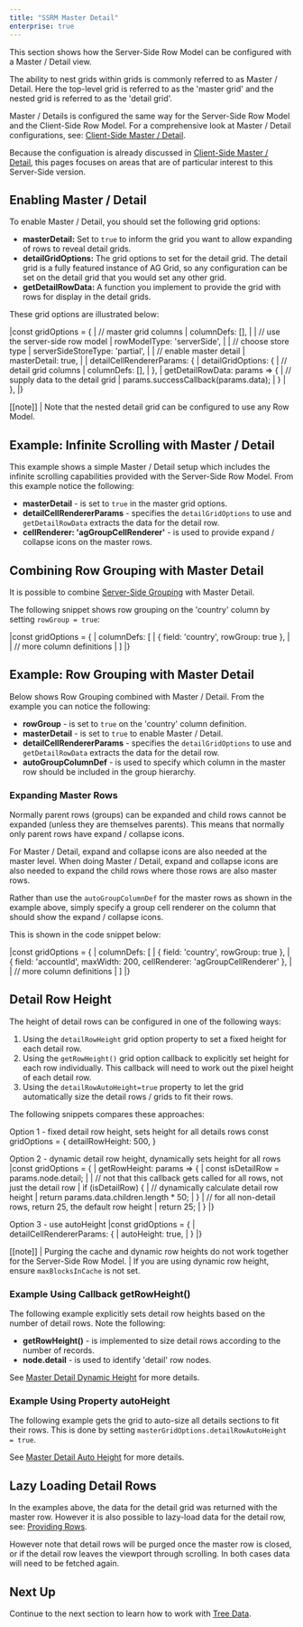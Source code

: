 ```yaml
---
title: "SSRM Master Detail"
enterprise: true
---
```


This section shows how the Server-Side Row Model can be configured with a Master / Detail view.

The ability to nest grids within grids is commonly referred to as Master / Detail.
Here the top-level grid is referred to as the 'master grid' and the nested grid is referred to as the 'detail grid'.

Master / Details is configured the same way for the Server-Side Row Model and the Client-Side Row Model.
For a comprehensive look at Master / Detail configurations, see: [Client-Side Master / Detail](/master-detail/).

Because the configuation is already discussed in [Client-Side Master / Detail](/master-detail/),
this pages focuses on areas that are of particular interest to this Server-Side version.

## Enabling Master / Detail

To enable Master / Detail, you should set the following grid options:

- **masterDetail:** Set to `true` to inform the grid you want to allow expanding of rows to reveal detail grids.
- **detailGridOptions:** The grid options to set for the detail grid. The detail grid is a fully featured instance of AG Grid, so any configuration can be set on the detail grid that you would set any other grid.
- **getDetailRowData:** A function you implement to provide the grid with rows for display in the detail grids.

These grid options are illustrated below:

<snippet spaceBetweenProperties="true">
|const gridOptions = {
|    // master grid columns
|    columnDefs: [],
|
|    // use the server-side row model
|    rowModelType: 'serverSide',
|
|    // choose store type
|    serverSideStoreType: 'partial',
|
|    // enable master detail
|    masterDetail: true,
|
|    detailCellRendererParams: {
|        detailGridOptions: {
|            // detail grid columns
|            columnDefs: [],
|        },
|        getDetailRowData: params => {
|            // supply data to the detail grid
|            params.successCallback(params.data);
|        }
|    },
|}
</snippet>

[[note]]
| Note that the nested detail grid can be configured to use any Row Model.

## Example: Infinite Scrolling with Master / Detail

This example shows a simple Master / Detail setup which includes the infinite scrolling capabilities provided with the Server-Side Row Model. From this example notice the following:

- **masterDetail** - is set to `true` in the master grid options.
- **detailCellRendererParams** - specifies the `detailGridOptions` to use and `getDetailRowData` extracts the data for the detail row.
- **cellRenderer: 'agGroupCellRenderer'** - is used to provide expand / collapse icons on the master rows.

<grid-example title='Infinite Scrolling with Master / Detail' name='infinite-scrolling' type='generated' options='{ "enterprise": true, "exampleHeight": 590, "extras": ["lodash"], "modules": ["serverside", "clientside", "masterdetail", "menu", "columnpanel"] }'></grid-example>

## Combining Row Grouping with Master Detail

It is possible to combine [Server-Side Grouping](/server-side-model-grouping/) with Master Detail.

The following snippet shows row grouping on the 'country' column by setting `rowGroup = true`:

<snippet suppressFrameworkContext="true">
|const gridOptions = {
|    columnDefs: [
|        { field: 'country', rowGroup: true },
|
|        // more column definitions
|    ]
|}
</snippet>

## Example: Row Grouping with Master Detail

Below shows Row Grouping combined with Master / Detail. From the example you can notice the following:

- **rowGroup** - is set to `true` on the 'country' column definition.
- **masterDetail** - is set to `true` to enable Master / Detail.
- **detailCellRendererParams** - specifies the `detailGridOptions` to use and `getDetailRowData` extracts the data for the detail row.
- **autoGroupColumnDef** - is used to specify which column in the master row should be included in the group hierarchy.

<grid-example title='Row Grouping with Master Detail' name='row-grouping' type='generated' options='{ "enterprise": true, "exampleHeight": 590, "extras": ["alasql"], "modules": ["serverside", "clientside", "masterdetail", "rowgrouping", "menu", "columnpanel"] }'></grid-example>

### Expanding Master Rows

Normally parent rows (groups) can be expanded and child rows cannot be expanded (unless they are themselves parents). This means that normally only parent rows have expand / collapse icons.

For Master / Detail, expand and collapse icons are also needed at the master level. When doing Master / Detail, expand and collapse icons are also needed to expand the child rows where those rows are also master rows.

Rather than use the `autoGroupColumnDef` for the master rows as shown in the example above, simply specify a group cell renderer on the column that should show the expand / collapse icons.

This is shown in the code snippet below:

<snippet suppressFrameworkContext="true">
|const gridOptions = {
|    columnDefs: [
|        { field: 'country', rowGroup: true },
|        { field: 'accountId', maxWidth: 200, cellRenderer: 'agGroupCellRenderer' },
|
|        // more column definitions
|    ]
|}
</snippet>

## Detail Row Height

The height of detail rows can be configured in one of the following ways:

1. Using the `detailRowHeight` grid option property to set a fixed height for each detail row.
1. Using the `getRowHeight()` grid option callback to explicitly set height for each row individually. This callback will need to work out the pixel height of each detail row.
1. Using the `detailRowAutoHeight=true` property to let the grid automatically size the detail rows / grids to fit their rows.

The following snippets compares these approaches:

Option 1 - fixed detail row height, sets height for all details rows
<snippet>
const gridOptions = {
detailRowHeight: 500,
}
</snippet>

Option 2 - dynamic detail row height, dynamically sets height for all rows
<snippet>
|const gridOptions = {
| getRowHeight: params => {
| const isDetailRow = params.node.detail;
|
| // not that this callback gets called for all rows, not just the detail row
| if (isDetailRow) {
| // dynamically calculate detail row height
| return params.data.children.length \* 50;
| }
| // for all non-detail rows, return 25, the default row height
| return 25;
| }
|}
</snippet>

Option 3 - use autoHeight
<snippet>
|const gridOptions = {
| detailCellRendererParams: {
| autoHeight: true,
| }
|}
</snippet>

[[note]]
| Purging the cache and dynamic row heights do not work together for the Server-Side Row Model.
| If you are using dynamic row height, ensure `maxBlocksInCache` is not set.

### Example Using Callback getRowHeight()

The following example explicitly sets detail row heights based on the number of detail rows. Note the following:

- **getRowHeight()** - is implemented to size detail rows according to the number of records.
- **node.detail** - is used to identify 'detail' row nodes.

<grid-example title='Dynamic Detail Row Height' name='dynamic-detail-row-height' type='generated' options='{ "enterprise": true, "exampleHeight": 590, "extras": ["alasql"], "modules": ["serverside", "clientside", "masterdetail", "menu", "columnpanel"] }'></grid-example>

See [Master Detail Dynamic Height](/master-detail-height/#dynamic-height) for more details.

### Example Using Property autoHeight

The following example gets the grid to auto-size all details sections to fit their rows. This is done by setting `masterGridOptions.detailRowAutoHeight = true`.

<grid-example title='Auto Detail Row Height' name='auto-detail-row-height' type='generated' options='{ "enterprise": true, "exampleHeight": 590, "extras": ["alasql"], "modules": ["serverside", "clientside", "masterdetail", "menu", "columnpanel"] }'></grid-example>

See [Master Detail Auto Height](/master-detail-height/#auto-height) for more details.

## Lazy Loading Detail Rows

In the examples above, the data for the detail grid was returned with the master row. However it is also possible to lazy-load data for the detail row, see: [Providing Rows](/master-detail-grids/#providing-rows).

However note that detail rows will be purged once the master row is closed, or if the detail row leaves the viewport through scrolling. In both cases data will need to be fetched again.

## Next Up

Continue to the next section to learn how to work with [Tree Data](/server-side-model-tree-data/).
